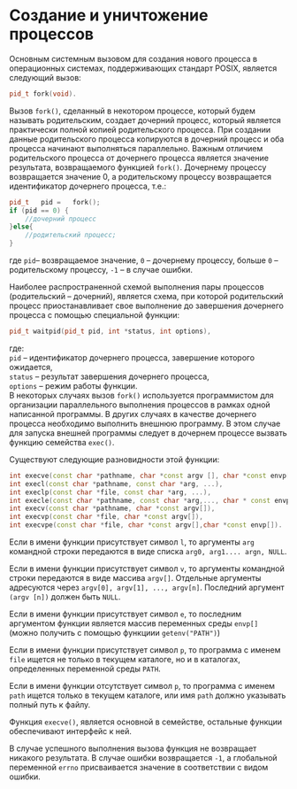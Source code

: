 # Создание и уничтожение процессов

Основным системным вызовом для создания нового процесса в операционных системах, поддерживающих стандарт POSIX, является следующий вызов:

```C++
pid_t fork(void).
```

Вызов `fork()`, сделанный в некотором процессе, который будем называть родительским, создает дочерний процесс, который является практически полной копией родительского процесса. При создании данные родительского процесса копируются в дочерний процесс и оба процесса начинают выполняться параллельно. Важным отличием родительского процесса от дочернего процесса является значение результата, возвращаемого функцией `fork()`. Дочернему процессу возвращается значение 0, а родительскому процессу возвращается идентификатор дочернего процесса, т.е.:

```C++
pid_t	pid	=	fork();
if (pid == 0) {
	//дочерний процесс
}else{
	//родительский процесс;
}
```

где `pid`– возвращаемое значение, `0` – дочернему процессу, больше `0` – родительскому процессу, `-1` – в случае ошибки.

Наиболее распространенной схемой выполнения пары процессов (родительский – дочерний), является схема, при которой родительский процесс приостанавливает свое выполнение до завершения дочернего процесса с помощью специальной функции:

```C++
pid_t waitpid(pid_t pid, int *status, int options),
```

где:</br>
`pid` – идентификатор дочернего процесса, завершение которого ожидается,</br>
`status` – результат завершения дочернего процесса,</br>
`options` – режим работы функции.</br>
В некоторых случаях вызов `fork()` используется программистом для организации параллельного выполнения процессов в рамках одной написанной программы.
В других случаях в качестве дочернего процесса необходимо выполнить внешнюю программу.
В этом случае для запуска внешней программы следует в дочернем процессе вызвать функцию семейства `exec()`.

Существуют следующие разновидности этой функции:

```C++
int execve(const char *pathname, char *const argv [], char *const envp[]);
int execl(const char *pathname, const char *arg, ...),
int execlp(const char *file, const char *arg, ...),
int execle(const char *pathname, const char *arg,..., char * const envp[]),
int execv(const char *pathname, char *const argv[]),
int execvp(const char *file, char *const argv[]),
int execvpe(const char *file, char *const argv[],char *const envp[]).
```

Если в имени функции присутствует символ `l`, то аргументы `arg` командной строки передаются в виде списка `arg0, arg1.... argn, NULL`.

Если в имени функции присутствует символ `v`, то аргументы командной строки передаются в виде массива `argv[]`. Отдельные аргументы адресуются через `argv[0], argv[1], ..., argv[n]`. Последний аргумент `(argv [n])` должен быть `NULL`.

Если в имени функции присутствует символ `e`, то последним аргументом функции является массив переменных среды `envp[]` (можно получить с помощью функциии `getenv("PATH")`)

Если в имени функции присутствует символ `p`, то программа с именем `file` ищется не только в текущем каталоге, но и в каталогах, определенных переменной среды `PATH`.

Если в имени функции отсутствует символ `p`, то программа с именем `path` ищется только в текущем каталоге, или имя `path` должно указывать полный путь к файлу.

Функция `execve()`, является основной в семействе, остальные функции обеспечивают интерфейс к ней.

В случае успешного выполнения вызова функция не возвращает никакого результата. В случае ошибки возвращается `-1`, а глобальной переменной `errno` присваивается значение в соответствии с видом ошибки.